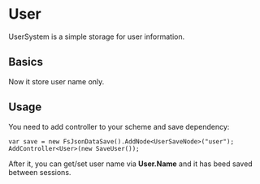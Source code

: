 # User

UserSystem is a simple storage for user information.

## Basics

Now it store user name only.

## Usage

You need to add controller to your scheme and save dependency:

```
var save = new FsJsonDataSave().AddNode<UserSaveNode>("user");
AddController<User>(new SaveUser());

```

After it, you can get/set user name via **User.Name** and it has beed saved between sessions.
